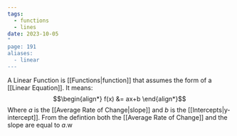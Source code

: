 ```yaml
---
tags:
  - functions
  - lines
date: 2023-10-05
"
page: 191
aliases:
  - linear
---
```

A Linear Function is [[Functions|function]] that assumes the form of a [[Linear Equation]]. It means:
$$\begin{align*}
f(x) &= ax+b
\end{align*}$$
Where $a$ is the [[Average Rate of Change|slope]] and $b$ is the [[Intercepts|y-intercept]]. From the defintion both the [[Average Rate of Change]] and the slope are equal to $a$.w